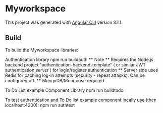 # Myworkspace
This project was generated with [Angular CLI](https://github.com/angular/angular-cli) version 8.1.1.

Build
------
To build the Myworkspace libraries: 

Authentication library 
npm run buildauth
** Note ** Requires the Node.js backend project "authentication-backend-template" ( or similar JWT authentication server ) for login/register authentication
** Server side uses Redis for caching log-in attempts (security - repeat attacks). Can be configured off.
** MongoDB/Mongoose required

To Do List example Component Library
npm run buildtodo

To test authentication and To Do list example component locally use (then localhost:4200):
npm run authtest

